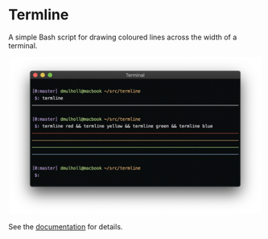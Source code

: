 # Termline

A simple Bash script for drawing coloured lines across the width of a terminal.

<p align="center">
    <img src="termline.png" width="500px">
</p>

See the [documentation] for details.

[documentation]: http://www.dmulholl.com/dev/termline.html
